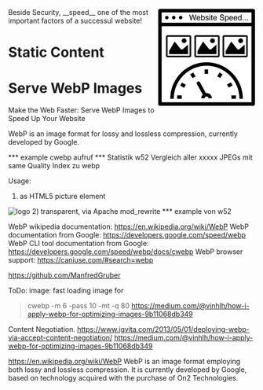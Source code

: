 <div>
<img src="website-speed.png" width="200px" height="200px" alt="Logo" align="right">
  Beside Security, __speed__ one of the most important factors of a successul website!
</div>

# Static Content
# Serve WebP Images




Make the Web Faster: 
Serve WebP Images to Speed Up Your Website

WebP is an image format for lossy and lossless compression, currently developed by Google.

*** example cwebp aufruf
*** Statistik w52 Vergleich aller xxxxx JPEGs mit same Quality Index zu webp

Usage:
1) as HTML5 picture element
<picture>
  <source srcset="logo.webp" type="image/webp">
  <img src="logo.png" alt="logo">
</picture>
2) transparent, via Apache mod_rewrite
*** example von w52



WebP wikipedia documentation: https://en.wikipedia.org/wiki/WebP
WebP documentation from Google: https://developers.google.com/speed/webp
WebP CLI tool documentation from Google: https://developers.google.com/speed/webp/docs/cwebp
WebP browser support: https://caniuse.com/#search=webp



https://github.com/ManfredGruber



 ToDo: image: fast loading image  for
>
>
>
> cwebp -m 6 -pass 10 -mt -q 80
> https://medium.com/@vinhlh/how-i-apply-webp-for-optimizing-images-9b11068db349
>
>
>
>




Content Negotiation.
https://www.igvita.com/2013/05/01/deploying-webp-via-accept-content-negotiation/
https://medium.com/@vinhlh/how-i-apply-webp-for-optimizing-images-9b11068db349


https://en.wikipedia.org/wiki/WebP
WebP is an image format employing both lossy and lossless compression. It is currently developed by Google, based on technology acquired with the purchase of On2 Technologies.
